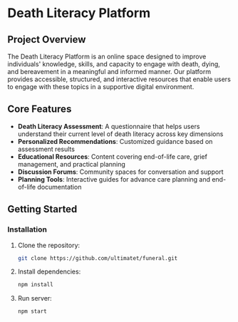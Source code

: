 # Death Literacy Platform

## Project Overview

The Death Literacy Platform is an online space designed to improve individuals' knowledge, skills, and capacity to engage with death, dying, and bereavement in a meaningful and informed manner. Our platform provides accessible, structured, and interactive resources that enable users to engage with these topics in a supportive digital environment.

## Core Features

- **Death Literacy Assessment**: A questionnaire that helps users understand their current level of death literacy across key dimensions
- **Personalized Recommendations**: Customized guidance based on assessment results
- **Educational Resources**: Content covering end-of-life care, grief management, and practical planning
- **Discussion Forums**: Community spaces for conversation and support
- **Planning Tools**: Interactive guides for advance care planning and end-of-life documentation

## Getting Started

### Installation

1. Clone the repository:
   ```bash
   git clone https://github.com/ultimatet/funeral.git
   ```

2. Install dependencies:
   ```bash
   npm install
   ```
3. Run server:
   ```bash
   npm start

